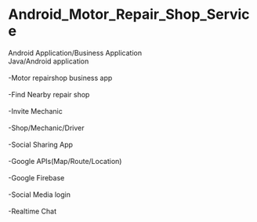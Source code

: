 # Android_Motor_Repair_Shop_Service

Android Application/Business Application<br />
Java/Android application<br /><br />
-Motor repairshop business app<br /><br />
-Find Nearby repair shop<br /><br />
-Invite Mechanic<br /><br />
-Shop/Mechanic/Driver<br /><br />
-Social Sharing App<br /><br />
-Google APIs(Map/Route/Location)<br /><br />
-Google Firebase<br /><br />
-Social Media login<br /><br />
-Realtime Chat<br /><br />

